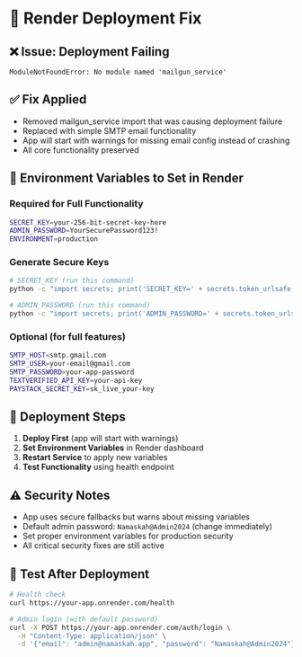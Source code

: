 # 🚀 Render Deployment Fix

## ❌ Issue: Deployment Failing
```
ModuleNotFoundError: No module named 'mailgun_service'
```

## ✅ Fix Applied
- Removed mailgun_service import that was causing deployment failure
- Replaced with simple SMTP email functionality
- App will start with warnings for missing email config instead of crashing
- All core functionality preserved

## 🔧 Environment Variables to Set in Render

### Required for Full Functionality
```bash
SECRET_KEY=your-256-bit-secret-key-here
ADMIN_PASSWORD=YourSecurePassword123!
ENVIRONMENT=production
```

### Generate Secure Keys
```bash
# SECRET_KEY (run this command)
python -c "import secrets; print('SECRET_KEY=' + secrets.token_urlsafe(32))"

# ADMIN_PASSWORD (run this command)  
python -c "import secrets; print('ADMIN_PASSWORD=' + secrets.token_urlsafe(16) + '!A1')"
```

### Optional (for full features)
```bash
SMTP_HOST=smtp.gmail.com
SMTP_USER=your-email@gmail.com
SMTP_PASSWORD=your-app-password
TEXTVERIFIED_API_KEY=your-api-key
PAYSTACK_SECRET_KEY=sk_live_your-key
```

## 🎯 Deployment Steps

1. **Deploy First** (app will start with warnings)
2. **Set Environment Variables** in Render dashboard
3. **Restart Service** to apply new variables
4. **Test Functionality** using health endpoint

## ⚠️ Security Notes

- App uses secure fallbacks but warns about missing variables
- Default admin password: `Namaskah@Admin2024` (change immediately)
- Set proper environment variables for production security
- All critical security fixes are still active

## 🧪 Test After Deployment

```bash
# Health check
curl https://your-app.onrender.com/health

# Admin login (with default password)
curl -X POST https://your-app.onrender.com/auth/login \
  -H "Content-Type: application/json" \
  -d '{"email": "admin@namaskah.app", "password": "Namaskah@Admin2024"}'
```
